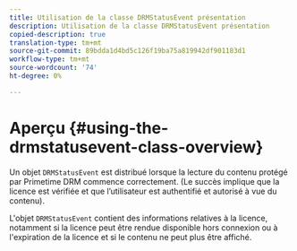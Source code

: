 ```yaml
---
title: Utilisation de la classe DRMStatusEvent présentation
description: Utilisation de la classe DRMStatusEvent présentation
copied-description: true
translation-type: tm+mt
source-git-commit: 89bdda1d4bd5c126f19ba75a819942df901183d1
workflow-type: tm+mt
source-wordcount: '74'
ht-degree: 0%

---
```



# Aperçu {#using-the-drmstatusevent-class-overview}

Un objet `DRMStatusEvent` est distribué lorsque la lecture du contenu protégé par Primetime DRM commence correctement. (Le succès implique que la licence est vérifiée et que l’utilisateur est authentifié et autorisé à vue du contenu).

L&#39;objet `DRMStatusEvent` contient des informations relatives à la licence, notamment si la licence peut être rendue disponible hors connexion ou à l&#39;expiration de la licence et si le contenu ne peut plus être affiché.
